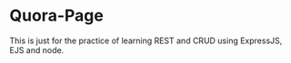 # Quora-Page
This is just for the practice of learning REST and CRUD using ExpressJS, EJS and node.
